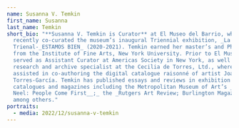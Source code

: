 ```yaml
---
name: Susanna V. Temkin
first_name: Susanna
last_name: Temkin
short_bio: "**Susanna V. Temkin is Curator** at El Museo del Barrio, where she
  recently co-curated the museum’s inaugural Triennial exhibition, _La
  Trienal-_ESTAMOS BIEN_ (2020-2021). Temkin earned her master’s and PhD degrees
  from the Institute of Fine Arts, New York University. Prior to El Museo, she
  served as Assistant Curator at Americas Society in New York, as well as the
  research and archive specialist at the Cecilia de Torres, Ltd., where she
  assisted in co-authoring the digital catalogue raisonné of artist Joaquín
  Torres-García. Temkin has published essays and reviews in exhibition
  catalogues and magazines including the Metropolitan Museum of Art’s _Alice
  Neel: People Come First__;_ the _Rutgers Art Review; Burlington Magazine;_
  among others."
portraits:
  - media: 2022/12/susanna-v-temkin
---
```


